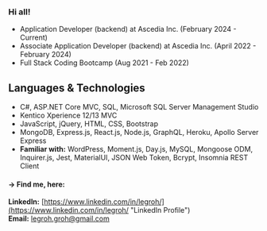 ### Hi all!

- Application Developer (backend) at Ascedia Inc. (February 2024 - Current)
- Associate Application Developer (backend) at Ascedia Inc. (April 2022 - February 2024)
- Full Stack Coding Bootcamp (Aug 2021 - Feb 2022)


## Languages & Technologies
- C#, ASP.NET Core MVC, SQL, Microsoft SQL Server Management Studio
- Kentico Xperience 12/13 MVC 
- JavaScript, jQuery, HTML, CSS, Bootstrap
- MongoDB, Express.js, React.js, Node.js, GraphQL, Heroku, Apollo Server Express
- **Familiar with:** WordPress, Moment.js, Day.js, MySQL, Mongoose ODM, Inquirer.js, Jest, MaterialUI, JSON Web Token, Bcrypt, Insomnia REST Client

 
#### &#8594; Find me, here:<br/>
**LinkedIn:** [https://www.linkedin.com/in/legroh/](https://www.linkedin.com/in/legroh/ "LinkedIn Profile")<br/> 
**Email:** [legroh.groh@gmail.com](legroh.groh@gmail.com "email address")<br/>
